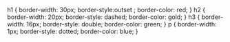 <!DOCTYPE html>
<body>

h1 { 
border-width: 30px; 
border-style:outset ; 
border-color: red; 
} 
h2 { 
border-width: 20px; 
border-style: dashed; 
border-color: gold; 
} 
h3 { 
border-width: 16px; 
border-style: double; 
border-color: green; 
} 
p { 
border-width: 1px; 
border-style: dotted; 
border-color: blue; 
} 
</body>
